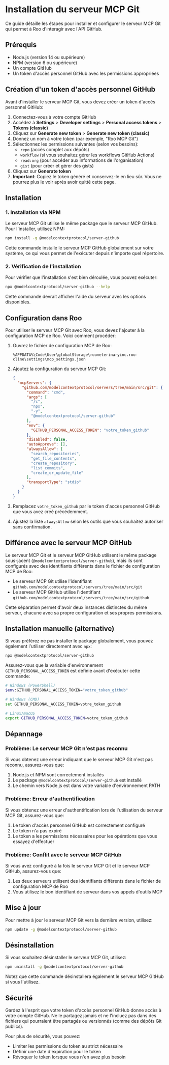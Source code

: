# Installation du serveur MCP Git

Ce guide détaille les étapes pour installer et configurer le serveur MCP Git qui permet à Roo d'interagir avec l'API GitHub.

## Prérequis

- Node.js (version 14 ou supérieure)
- NPM (version 6 ou supérieure)
- Un compte GitHub
- Un token d'accès personnel GitHub avec les permissions appropriées

## Création d'un token d'accès personnel GitHub

Avant d'installer le serveur MCP Git, vous devez créer un token d'accès personnel GitHub:

1. Connectez-vous à votre compte GitHub
2. Accédez à **Settings** > **Developer settings** > **Personal access tokens** > **Tokens (classic)**
3. Cliquez sur **Generate new token** > **Generate new token (classic)**
4. Donnez un nom à votre token (par exemple, "Roo MCP Git")
5. Sélectionnez les permissions suivantes (selon vos besoins):
   - `repo` (accès complet aux dépôts)
   - `workflow` (si vous souhaitez gérer les workflows GitHub Actions)
   - `read:org` (pour accéder aux informations de l'organisation)
   - `gist` (pour créer et gérer des gists)
6. Cliquez sur **Generate token**
7. **Important**: Copiez le token généré et conservez-le en lieu sûr. Vous ne pourrez plus le voir après avoir quitté cette page.

## Installation

### 1. Installation via NPM

Le serveur MCP Git utilise le même package que le serveur MCP GitHub. Pour l'installer, utilisez NPM:

```bash
npm install -g @modelcontextprotocol/server-github
```

Cette commande installe le serveur MCP GitHub globalement sur votre système, ce qui vous permet de l'exécuter depuis n'importe quel répertoire.

### 2. Vérification de l'installation

Pour vérifier que l'installation s'est bien déroulée, vous pouvez exécuter:

```bash
npx @modelcontextprotocol/server-github --help
```

Cette commande devrait afficher l'aide du serveur avec les options disponibles.

## Configuration dans Roo

Pour utiliser le serveur MCP Git avec Roo, vous devez l'ajouter à la configuration MCP de Roo. Voici comment procéder:

1. Ouvrez le fichier de configuration MCP de Roo:
   ```
   %APPDATA%\Code\User\globalStorage\rooveterinaryinc.roo-cline\settings\mcp_settings.json
   ```

2. Ajoutez la configuration du serveur MCP Git:
   ```json
   {
     "mcpServers": {
       "github.com/modelcontextprotocol/servers/tree/main/src/git": {
         "command": "cmd",
         "args": [
           "/c",
           "npx",
           "-y",
           "@modelcontextprotocol/server-github"
         ],
         "env": {
           "GITHUB_PERSONAL_ACCESS_TOKEN": "votre_token_github"
         },
         "disabled": false,
         "autoApprove": [],
         "alwaysAllow": [
           "search_repositories",
           "get_file_contents",
           "create_repository",
           "list_commits",
           "create_or_update_file"
         ],
         "transportType": "stdio"
       }
     }
   }
   ```

3. Remplacez `votre_token_github` par le token d'accès personnel GitHub que vous avez créé précédemment.

4. Ajustez la liste `alwaysAllow` selon les outils que vous souhaitez autoriser sans confirmation.

## Différence avec le serveur MCP GitHub

Le serveur MCP Git et le serveur MCP GitHub utilisent le même package sous-jacent (`@modelcontextprotocol/server-github`), mais ils sont configurés avec des identifiants différents dans le fichier de configuration MCP de Roo:

- Le serveur MCP Git utilise l'identifiant `github.com/modelcontextprotocol/servers/tree/main/src/git`
- Le serveur MCP GitHub utilise l'identifiant `github.com/modelcontextprotocol/servers/tree/main/src/github`

Cette séparation permet d'avoir deux instances distinctes du même serveur, chacune avec sa propre configuration et ses propres permissions.

## Installation manuelle (alternative)

Si vous préférez ne pas installer le package globalement, vous pouvez également l'utiliser directement avec `npx`:

```bash
npx @modelcontextprotocol/server-github
```

Assurez-vous que la variable d'environnement `GITHUB_PERSONAL_ACCESS_TOKEN` est définie avant d'exécuter cette commande:

```bash
# Windows (PowerShell)
$env:GITHUB_PERSONAL_ACCESS_TOKEN="votre_token_github"

# Windows (CMD)
set GITHUB_PERSONAL_ACCESS_TOKEN=votre_token_github

# Linux/macOS
export GITHUB_PERSONAL_ACCESS_TOKEN=votre_token_github
```

## Dépannage

### Problème: Le serveur MCP Git n'est pas reconnu

Si vous obtenez une erreur indiquant que le serveur MCP Git n'est pas reconnu, assurez-vous que:

1. Node.js et NPM sont correctement installés
2. Le package `@modelcontextprotocol/server-github` est installé
3. Le chemin vers Node.js est dans votre variable d'environnement PATH

### Problème: Erreur d'authentification

Si vous obtenez une erreur d'authentification lors de l'utilisation du serveur MCP Git, assurez-vous que:

1. Le token d'accès personnel GitHub est correctement configuré
2. Le token n'a pas expiré
3. Le token a les permissions nécessaires pour les opérations que vous essayez d'effectuer

### Problème: Conflit avec le serveur MCP GitHub

Si vous avez configuré à la fois le serveur MCP Git et le serveur MCP GitHub, assurez-vous que:

1. Les deux serveurs utilisent des identifiants différents dans le fichier de configuration MCP de Roo
2. Vous utilisez le bon identifiant de serveur dans vos appels d'outils MCP

## Mise à jour

Pour mettre à jour le serveur MCP Git vers la dernière version, utilisez:

```bash
npm update -g @modelcontextprotocol/server-github
```

## Désinstallation

Si vous souhaitez désinstaller le serveur MCP Git, utilisez:

```bash
npm uninstall -g @modelcontextprotocol/server-github
```

Notez que cette commande désinstallera également le serveur MCP GitHub si vous l'utilisez.

## Sécurité

Gardez à l'esprit que votre token d'accès personnel GitHub donne accès à votre compte GitHub. Ne le partagez jamais et ne l'incluez pas dans des fichiers qui pourraient être partagés ou versionnés (comme des dépôts Git publics).

Pour plus de sécurité, vous pouvez:
- Limiter les permissions du token au strict nécessaire
- Définir une date d'expiration pour le token
- Révoquer le token lorsque vous n'en avez plus besoin